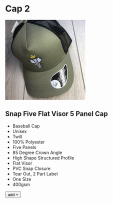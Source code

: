 # Cap 2

![Snap Five Flat Visor 5 Panel Cap](images/cap3.png "Snap Back Cap")

## Snap Five Flat Visor 5 Panel Cap


- Baseball Cap
- Unisex
- Twill
- 100% Polyester
- Five Panels
- 85 Degree Crown Angle
- High Shape Structured Profile
- Flat Visor
- PVC Snap Closure
- Tear Out, 2 Part Label
- One Size
- 400gsm

<div class="productbox">
	<button onclick="add2cart(event)" 
	class="product" 
	data-id="p2"
	data-title="cap2" 
	data-size = "M"
	data-price="40" 
	data-src="cap3.png"
	data-colourOptions='["red","grey","black"]'
	data-sizeOptions='["S","M", "L", "XL"]'>add +
</button>
</div>